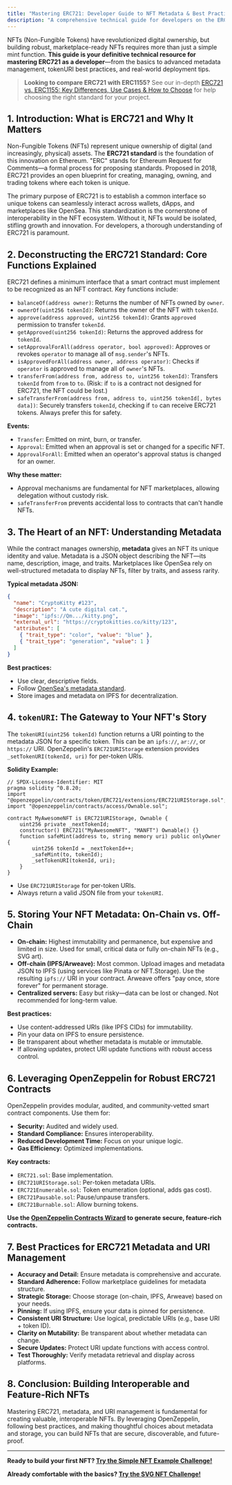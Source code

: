 ```yaml
---
title: "Mastering ERC721: Developer Guide to NFT Metadata & Best Practices"
description: "A comprehensive technical guide for developers on the ERC721 NFT standard: metadata, tokenURI management, OpenZeppelin usage, and best practices for building robust, marketplace-ready NFTs."
---
```


NFTs (Non-Fungible Tokens) have revolutionized digital ownership, but building robust, marketplace-ready NFTs requires more than just a simple mint function. **This guide is your definitive technical resource for mastering ERC721 as a developer**—from the basics to advanced metadata management, tokenURI best practices, and real-world deployment tips.

> **Looking to compare ERC721 with ERC1155?** See our in-depth [ERC721 vs. ERC1155: Key Differences, Use Cases & How to Choose](/guides/erc721-vs-erc1155) for help choosing the right standard for your project.

## 1. Introduction: What is ERC721 and Why It Matters

Non-Fungible Tokens (NFTs) represent unique ownership of digital (and increasingly, physical) assets. The **ERC721 standard** is the foundation of this innovation on Ethereum. "ERC" stands for Ethereum Request for Comments—a formal process for proposing standards. Proposed in 2018, ERC721 provides an open blueprint for creating, managing, owning, and trading tokens where each token is unique.

The primary purpose of ERC721 is to establish a common interface so unique tokens can seamlessly interact across wallets, dApps, and marketplaces like OpenSea. This standardization is the cornerstone of interoperability in the NFT ecosystem. Without it, NFTs would be isolated, stifling growth and innovation. For developers, a thorough understanding of ERC721 is paramount.

## 2. Deconstructing the ERC721 Standard: Core Functions Explained

ERC721 defines a minimum interface that a smart contract must implement to be recognized as an NFT contract. Key functions include:

- `balanceOf(address owner)`: Returns the number of NFTs owned by `owner`.
- `ownerOf(uint256 tokenId)`: Returns the owner of the NFT with `tokenId`.
- `approve(address approved, uint256 tokenId)`: Grants `approved` permission to transfer `tokenId`.
- `getApproved(uint256 tokenId)`: Returns the approved address for `tokenId`.
- `setApprovalForAll(address operator, bool approved)`: Approves or revokes `operator` to manage all of `msg.sender`'s NFTs.
- `isApprovedForAll(address owner, address operator)`: Checks if `operator` is approved to manage all of `owner`'s NFTs.
- `transferFrom(address from, address to, uint256 tokenId)`: Transfers `tokenId` from `from` to `to`. (Risk: if `to` is a contract not designed for ERC721, the NFT could be lost.)
- `safeTransferFrom(address from, address to, uint256 tokenId[, bytes data])`: Securely transfers `tokenId`, checking if `to` can receive ERC721 tokens. Always prefer this for safety.

**Events:**

- `Transfer`: Emitted on mint, burn, or transfer.
- `Approval`: Emitted when an approval is set or changed for a specific NFT.
- `ApprovalForAll`: Emitted when an operator's approval status is changed for an owner.

**Why these matter:**

- Approval mechanisms are fundamental for NFT marketplaces, allowing delegation without custody risk.
- `safeTransferFrom` prevents accidental loss to contracts that can't handle NFTs.

## 3. The Heart of an NFT: Understanding Metadata

While the contract manages ownership, **metadata** gives an NFT its unique identity and value. Metadata is a JSON object describing the NFT—its name, description, image, and traits. Marketplaces like OpenSea rely on well-structured metadata to display NFTs, filter by traits, and assess rarity.

**Typical metadata JSON:**

```json
{
  "name": "CryptoKitty #123",
  "description": "A cute digital cat.",
  "image": "ipfs://Qm.../kitty.png",
  "external_url": "https://cryptokitties.co/kitty/123",
  "attributes": [
    { "trait_type": "color", "value": "blue" },
    { "trait_type": "generation", "value": 1 }
  ]
}
```

**Best practices:**

- Use clear, descriptive fields.
- Follow [OpenSea's metadata standard](https://docs.opensea.io/docs/metadata-standards).
- Store images and metadata on IPFS for decentralization.

## 4. `tokenURI`: The Gateway to Your NFT's Story

The `tokenURI(uint256 tokenId)` function returns a URI pointing to the metadata JSON for a specific token. This can be an `ipfs://`, `ar://`, or `https://` URI. OpenZeppelin's `ERC721URIStorage` extension provides `_setTokenURI(tokenId, uri)` for per-token URIs.

**Solidity Example:**

```solidity
// SPDX-License-Identifier: MIT
pragma solidity ^0.8.20;
import "@openzeppelin/contracts/token/ERC721/extensions/ERC721URIStorage.sol";
import "@openzeppelin/contracts/access/Ownable.sol";

contract MyAwesomeNFT is ERC721URIStorage, Ownable {
    uint256 private _nextTokenId;
    constructor() ERC721("MyAwesomeNFT", "MANFT") Ownable() {}
    function safeMint(address to, string memory uri) public onlyOwner {
        uint256 tokenId = _nextTokenId++;
        _safeMint(to, tokenId);
        _setTokenURI(tokenId, uri);
    }
}
```

- Use `ERC721URIStorage` for per-token URIs.
- Always return a valid JSON file from your `tokenURI`.

## 5. Storing Your NFT Metadata: On-Chain vs. Off-Chain

- **On-chain:** Highest immutability and permanence, but expensive and limited in size. Used for small, critical data or fully on-chain NFTs (e.g., SVG art).
- **Off-chain (IPFS/Arweave):** Most common. Upload images and metadata JSON to IPFS (using services like Pinata or NFT.Storage). Use the resulting `ipfs://` URI in your contract. Arweave offers "pay once, store forever" for permanent storage.
- **Centralized servers:** Easy but risky—data can be lost or changed. Not recommended for long-term value.

**Best practices:**

- Use content-addressed URIs (like IPFS CIDs) for immutability.
- Pin your data on IPFS to ensure persistence.
- Be transparent about whether metadata is mutable or immutable.
- If allowing updates, protect URI update functions with robust access control.

## 6. Leveraging OpenZeppelin for Robust ERC721 Contracts

OpenZeppelin provides modular, audited, and community-vetted smart contract components. Use them for:

- **Security:** Audited and widely used.
- **Standard Compliance:** Ensures interoperability.
- **Reduced Development Time:** Focus on your unique logic.
- **Gas Efficiency:** Optimized implementations.

**Key contracts:**

- `ERC721.sol`: Base implementation.
- `ERC721URIStorage.sol`: Per-token metadata URIs.
- `ERC721Enumerable.sol`: Token enumeration (optional, adds gas cost).
- `ERC721Pausable.sol`: Pause/unpause transfers.
- `ERC721Burnable.sol`: Allow burning tokens.

**Use the [OpenZeppelin Contracts Wizard](https://wizard.openzeppelin.com/#erc721) to generate secure, feature-rich contracts.**

## 7. Best Practices for ERC721 Metadata and URI Management

- **Accuracy and Detail:** Ensure metadata is comprehensive and accurate.
- **Standard Adherence:** Follow marketplace guidelines for metadata structure.
- **Strategic Storage:** Choose storage (on-chain, IPFS, Arweave) based on your needs.
- **Pinning:** If using IPFS, ensure your data is pinned for persistence.
- **Consistent URI Structure:** Use logical, predictable URIs (e.g., base URI + token ID).
- **Clarity on Mutability:** Be transparent about whether metadata can change.
- **Secure Updates:** Protect URI update functions with access control.
- **Test Thoroughly:** Verify metadata retrieval and display across platforms.

## 8. Conclusion: Building Interoperable and Feature-Rich NFTs

Mastering ERC721, metadata, and URI management is fundamental for creating valuable, interoperable NFTs. By leveraging OpenZeppelin, following best practices, and making thoughtful choices about metadata and storage, you can build NFTs that are secure, discoverable, and future-proof.

---

**Ready to build your first NFT? [Try the Simple NFT Example Challenge!](/challenge/simple-nft-example)**

**Already comfortable with the basics? [Try the SVG NFT Challenge!](/challenge/svg-nft)**
